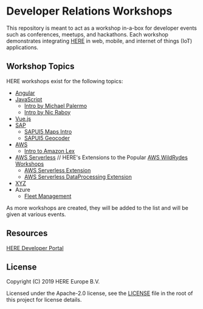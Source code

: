 # Developer Relations Workshops

This repository is meant to act as a workshop in-a-box for developer events such as conferences, meetups, and hackathons. Each workshop demonstrates integrating [HERE](https://www.here.com) in web, mobile, and internet of things (IoT) applications.

## Workshop Topics

HERE workshops exist for the following topics:

- [Angular](angular/README.md)
- [JavaScript](javascript)
  - [Intro by Michael Palermo](javascript/intro-palermo/README.md)
  - [Intro by Nic Raboy](javascript/intro-raboy/README.md)
- [Vue.js](vue/README.md)
- [SAP](sap)
  - [SAPUI5 Maps Intro](sap/intro-maps/README.md)
  - [SAPUI5 Geocoder](sap/intro-geocoder/README.md)
- [AWS](aws)
  - [Intro to Amazon Lex](aws/intro-lex/README.md)
- [AWS Serverless](aws-serverless) // HERE's Extensions to the Popular [AWS WildRydes Workshops](https://github.com/aws-samples/aws-serverless-workshops)
  - [AWS Serverless Extension](aws-serverless/web-application/6_HERE_Lambda_Extension)
  - [AWS Serverless DataProcessing Extension](aws-serverless/DataProcessing/5_HERE_DataProcessing_Extension)
- [XYZ](xyz/README.md)
- Azure
   - [Fleet Management](azure/fleetmanagement)

As more workshops are created, they will be added to the list and will be given at various events.

## Resources

[HERE Developer Portal](https://developer.here.com)

## License

Copyright (C) 2019 HERE Europe B.V.

Licensed under the Apache-2.0 license, see the [LICENSE](./LICENSE) file in the root of this project for license details.
